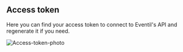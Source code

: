 ## Access token

Here you can find your access token to connect to Eventil's API and regenerate it if you need.

<img src="/images/token.svg" alt="Access-token-photo"/>

